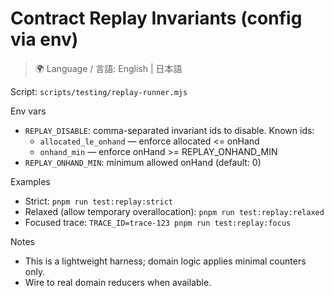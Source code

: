 # Contract Replay Invariants (config via env)

> 🌍 Language / 言語: English | 日本語

Script: `scripts/testing/replay-runner.mjs`

Env vars
- `REPLAY_DISABLE`: comma-separated invariant ids to disable. Known ids:
  - `allocated_le_onhand` — enforce allocated <= onHand
  - `onhand_min` — enforce onHand >= REPLAY_ONHAND_MIN
- `REPLAY_ONHAND_MIN`: minimum allowed onHand (default: 0)

Examples
- Strict: `pnpm run test:replay:strict`
- Relaxed (allow temporary overallocation): `pnpm run test:replay:relaxed`
- Focused trace: `TRACE_ID=trace-123 pnpm run test:replay:focus`

Notes
- This is a lightweight harness; domain logic applies minimal counters only.
- Wire to real domain reducers when available.
